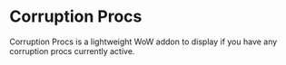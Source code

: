 # Corruption Procs

Corruption Procs is a lightweight WoW addon to display if you have any corruption procs currently active.
